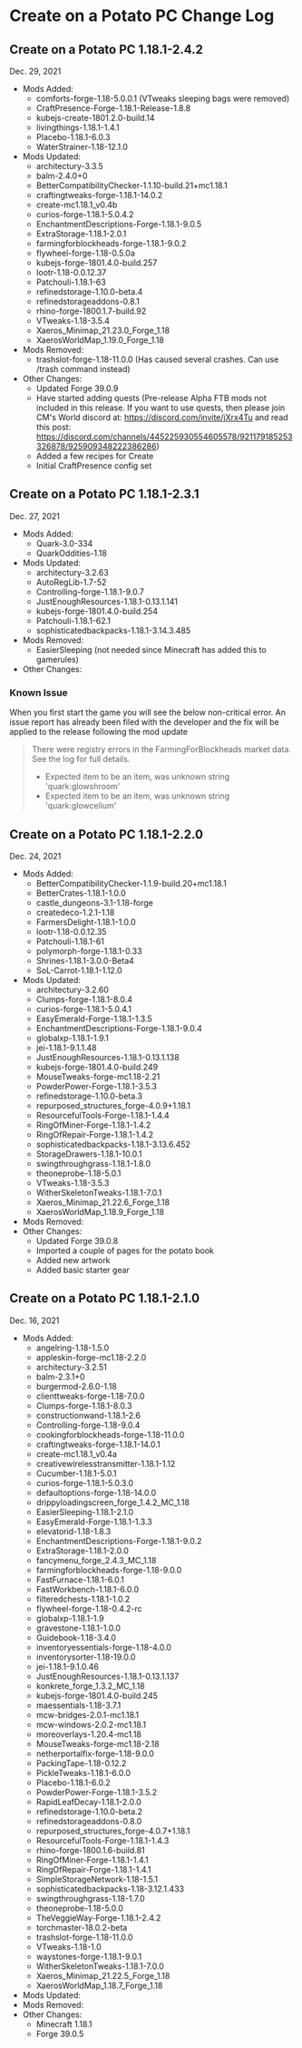 # Create on a Potato PC Change Log

## Create on a Potato PC 1.18.1-2.4.2

Dec. 29, 2021

- Mods Added:
  - comforts-forge-1.18-5.0.0.1 (VTweaks sleeping bags were removed)
  - CraftPresence-Forge-1.18.1-Release-1.8.8
  - kubejs-create-1801.2.0-build.14
  - livingthings-1.18.1-1.4.1
  - Placebo-1.18.1-6.0.3
  - WaterStrainer-1.18-12.1.0
- Mods Updated:
  - architectury-3.3.5
  - balm-2.4.0+0
  - BetterCompatibilityChecker-1.1.10-build.21+mc1.18.1
  - craftingtweaks-forge-1.18.1-14.0.2
  - create-mc1.18.1_v0.4b
  - curios-forge-1.18.1-5.0.4.2
  - EnchantmentDescriptions-Forge-1.18.1-9.0.5
  - ExtraStorage-1.18.1-2.0.1
  - farmingforblockheads-forge-1.18.1-9.0.2
  - flywheel-forge-1.18-0.5.0a
  - kubejs-forge-1801.4.0-build.257
  - lootr-1.18-0.0.12.37
  - Patchouli-1.18.1-63
  - refinedstorage-1.10.0-beta.4
  - refinedstorageaddons-0.8.1
  - rhino-forge-1800.1.7-build.92
  - VTweaks-1.18-3.5.4
  - Xaeros_Minimap_21.23.0_Forge_1.18
  - XaerosWorldMap_1.19.0_Forge_1.18
- Mods Removed:
  - trashslot-forge-1.18-11.0.0 (Has caused several crashes. Can use /trash command instead)
- Other Changes:
  - Updated Forge 39.0.9
  - Have started adding quests (Pre-release Alpha FTB mods not included in this release. If you want to use quests, then please join CM's World discord at: https://discord.com/invite/jXrx4Tu and read this post: https://discord.com/channels/445225930554605578/921179185253326878/925909348222386286)
  - Added a few recipes for Create
  - Initial CraftPresence config set

## Create on a Potato PC 1.18.1-2.3.1

Dec. 27, 2021

- Mods Added:
  - Quark-3.0-334
  - QuarkOddities-1.18
- Mods Updated:
  - architectury-3.2.63
  - AutoRegLib-1.7-52
  - Controlling-forge-1.18.1-9.0.7
  - JustEnoughResources-1.18.1-0.13.1.141
  - kubejs-forge-1801.4.0-build.254
  - Patchouli-1.18.1-62.1
  - sophisticatedbackpacks-1.18.1-3.14.3.485
- Mods Removed:
  - EasierSleeping (not needed since Minecraft has added this to gamerules)
- Other Changes:

### Known Issue

When you first start the game you will see the below non-critical error. An issue report has already been filed with the developer and the fix will be applied to the release following the mod update
>There were registry errors in the FarmingForBlockheads market data. See the log for full details.
>
> - Expected item to be an item, was unknown string 'quark:glowshroom'
> - Expected item to be an item, was unknown string 'quark:glowcelium'

## Create on a Potato PC 1.18.1-2.2.0

Dec. 24, 2021

- Mods Added:
  - BetterCompatibilityChecker-1.1.9-build.20+mc1.18.1
  - BetterCrates-1.18.1-1.0.0
  - castle_dungeons-3.1-1.18-forge
  - createdeco-1.2.1-1.18
  - FarmersDelight-1.18.1-1.0.0
  - lootr-1.18-0.0.12.35
  - Patchouli-1.18.1-61
  - polymorph-forge-1.18.1-0.33
  - Shrines-1.18.1-3.0.0-Beta4
  - SoL-Carrot-1.18.1-1.12.0
- Mods Updated:
  - architectury-3.2.60
  - Clumps-forge-1.18.1-8.0.4
  - curios-forge-1.18.1-5.0.4.1
  - EasyEmerald-Forge-1.18.1-1.3.5
  - EnchantmentDescriptions-Forge-1.18.1-9.0.4
  - globalxp-1.18.1-1.9.1
  - jei-1.18.1-9.1.1.48
  - JustEnoughResources-1.18.1-0.13.1.138
  - kubejs-forge-1801.4.0-build.249
  - MouseTweaks-forge-mc1.18-2.21
  - PowderPower-Forge-1.18.1-3.5.3
  - refinedstorage-1.10.0-beta.3
  - repurposed_structures_forge-4.0.9+1.18.1
  - ResourcefulTools-Forge-1.18.1-1.4.4
  - RingOfMiner-Forge-1.18.1-1.4.2
  - RingOfRepair-Forge-1.18.1-1.4.2
  - sophisticatedbackpacks-1.18.1-3.13.6.452
  - StorageDrawers-1.18.1-10.0.1
  - swingthroughgrass-1.18.1-1.8.0
  - theoneprobe-1.18-5.0.1
  - VTweaks-1.18-3.5.3
  - WitherSkeletonTweaks-1.18.1-7.0.1
  - Xaeros_Minimap_21.22.6_Forge_1.18
  - XaerosWorldMap_1.18.9_Forge_1.18
- Mods Removed:
- Other Changes:
  - Updated Forge 39.0.8
  - Imported a couple of pages for the potato book
  - Added new artwork
  - Added basic starter gear

## Create on a Potato PC 1.18.1-2.1.0

Dec. 16, 2021

- Mods Added:
  - angelring-1.18-1.5.0
  - appleskin-forge-mc1.18-2.2.0
  - architectury-3.2.51
  - balm-2.3.1+0
  - burgermod-2.6.0-1.18
  - clienttweaks-forge-1.18-7.0.0
  - Clumps-forge-1.18.1-8.0.3
  - constructionwand-1.18.1-2.6
  - Controlling-forge-1.18-9.0.4
  - cookingforblockheads-forge-1.18-11.0.0
  - craftingtweaks-forge-1.18.1-14.0.1
  - create-mc1.18.1_v0.4a
  - creativewirelesstransmitter-1.18.1-1.12
  - Cucumber-1.18.1-5.0.1
  - curios-forge-1.18.1-5.0.3.0
  - defaultoptions-forge-1.18-14.0.0
  - drippyloadingscreen_forge_1.4.2_MC_1.18
  - EasierSleeping-1.18.1-2.1.0
  - EasyEmerald-Forge-1.18.1-1.3.3
  - elevatorid-1.18-1.8.3
  - EnchantmentDescriptions-Forge-1.18.1-9.0.2
  - ExtraStorage-1.18.1-2.0.0
  - fancymenu_forge_2.4.3_MC_1.18
  - farmingforblockheads-forge-1.18-9.0.0
  - FastFurnace-1.18.1-6.0.1
  - FastWorkbench-1.18.1-6.0.0
  - filteredchests-1.18.1-1.0.2
  - flywheel-forge-1.18-0.4.2-rc
  - globalxp-1.18.1-1.9
  - gravestone-1.18.1-1.0.0
  - Guidebook-1.18-3.4.0
  - inventoryessentials-forge-1.18-4.0.0
  - inventorysorter-1.18-19.0.0
  - jei-1.18.1-9.1.0.46
  - JustEnoughResources-1.18.1-0.13.1.137
  - konkrete_forge_1.3.2_MC_1.18
  - kubejs-forge-1801.4.0-build.245
  - maessentials-1.18-3.7.1
  - mcw-bridges-2.0.1-mc1.18.1
  - mcw-windows-2.0.2-mc1.18.1
  - moreoverlays-1.20.4-mc1.18
  - MouseTweaks-forge-mc1.18-2.18
  - netherportalfix-forge-1.18-9.0.0
  - PackingTape-1.18-0.12.2
  - PickleTweaks-1.18.1-6.0.0
  - Placebo-1.18.1-6.0.2
  - PowderPower-Forge-1.18.1-3.5.2
  - RapidLeafDecay-1.18.1-2.0.0
  - refinedstorage-1.10.0-beta.2
  - refinedstorageaddons-0.8.0
  - repurposed_structures_forge-4.0.7+1.18.1
  - ResourcefulTools-Forge-1.18.1-1.4.3
  - rhino-forge-1800.1.6-build.81
  - RingOfMiner-Forge-1.18.1-1.4.1
  - RingOfRepair-Forge-1.18.1-1.4.1
  - SimpleStorageNetwork-1.18-1.5.1
  - sophisticatedbackpacks-1.18-3.12.1.433
  - swingthroughgrass-1.18-1.7.0
  - theoneprobe-1.18-5.0.0
  - TheVeggieWay-Forge-1.18.1-2.4.2
  - torchmaster-18.0.2-beta
  - trashslot-forge-1.18-11.0.0
  - VTweaks-1.18-1.0
  - waystones-forge-1.18.1-9.0.1
  - WitherSkeletonTweaks-1.18.1-7.0.0
  - Xaeros_Minimap_21.22.5_Forge_1.18
  - XaerosWorldMap_1.18.7_Forge_1.18
- Mods Updated:
- Mods Removed:
- Other Changes:
  - Minecraft 1.18.1
  - Forge 39.0.5
